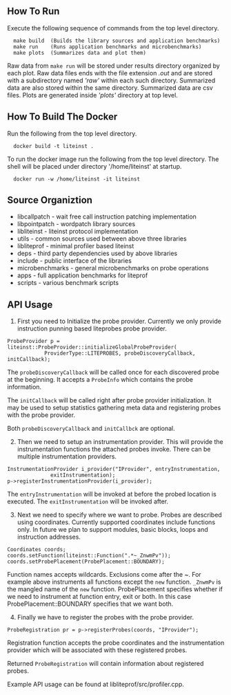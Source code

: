 
How To Run
----------

Execute the following sequence of commands from the top level directory.

```
  make build  (Builds the library sources and application benchmarks)
  make run    (Runs application benchmarks and microbenchmarks)
  make plots  (Summarizes data and plot them)
```

Raw data from `make run` will be stored under results directory organized by
each plot. Raw data files ends with the file extension *.out* and are stored
with a subdirectory named *'raw'* within each such directory. Summarized data 
are also stored within the same directory. Summarized data are csv files.
Plots are generated inside *'plots'* directory at top level.

How To Build The Docker 
-----------------------

Run the following from the top level directory.

```
  docker build -t liteinst .
```

To run the docker image run the following from the top level directory. The 
shell will be placed under directory '/home/liteinst' at startup.

```
  docker run -w /home/liteinst -it liteinst
```

Source Organiztion
------------------

 * libcallpatch  - wait free call instruction patching implementation
 * libpointpatch - wordpatch library sources
 * libliteinst   - liteinst protocol implementation
 * utils         - common sources used between above three libraries
 * libliteprof   - minimal profiler based liteinst
 * deps          - third party dependencies used by above libraries
 * include       - public interface of the libraries
 * microbenchmarks - general microbenchmarks on probe operations
 * apps          - full application benchmarks for liteprof
 * scripts       - various benchmark scripts

API Usage
---------

1. First you need to Initialize the probe provider. Currently we only provide
instruction punning based liteprobes probe provider.

```
ProbeProvider p = liteinst::ProbeProvider::initializeGlobalProbeProvider(
            ProviderType::LITEPROBES, probeDiscoveryCallback, initCallback);
```

The `probeDiscoveryCallback` will be called once for each discovered probe at the
beginning. It accepts a `ProbeInfo` which contains the probe information. 

The `initCallback` will be called right after probe provider initialization. It may be 
used to setup statistics gathering meta data and registering probes with the 
probe provider.

Both `probeDiscoveryCallback` and `initCallbck` are optional.

2. Then we need to setup an instrumentation provider. This will provide the instrumentation
functions the attached probes invoke. There can be multiple instrumentation providers.

```
InstrumentationProvider i_provider("IProvider", entryInstrumentation, 
              exitInstrumentation);
p->registerInstrumentationProvider(i_provider);
```

The `entryInstrumentation` will be invoked at before the probed location is 
executed. The `exitInstrumentation` will be invoked after.

3. Next we need to specify where we want to probe. Probes are described using coordinates.
Currently supported coordinates include functions only. In future we plan 
to support modules, basic blocks, loops and instruction addresses.

```
Coordinates coords;
coords.setFunction(liteinst::Function(".*~_ZnwmPv"));
coords.setProbePlacement(ProbePlacement::BOUNDARY);
```

Function names accepts wildcards. Exclusions come after the ~. For example
above instruments all functions except the `new` function. `_ZnwmPv` is the mangled name 
of the `new` function. ProbePlacement specifies whether if we need to instrument 
at function entry, exit or both. In this case ProbePlacement::BOUNDARY specifies that we
want both.

4. Finally we have to register the probes with the probe provider.

```
ProbeRegistration pr = p->registerProbes(coords, "IProvider"); 
```

Registration function accepts the probe coordinates and the instrumentation provider
which will be associated with these registered probes.

Returned `ProbeRegistration` will contain information about registered probes.

Example API usage can be found at libliteprof/src/profiler.cpp.


